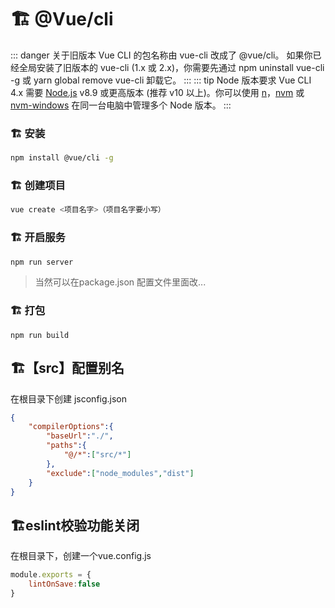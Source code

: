 # 🏗️ @Vue/cli

::: danger 关于旧版本
 Vue CLI 的包名称由 vue-cli 改成了 @vue/cli。 如果你已经全局安装了旧版本的 vue-cli (1.x 或 2.x)，你需要先通过 npm uninstall vue-cli -g 或 yarn global remove vue-cli 卸载它。
::: 
::: tip Node 版本要求
Vue CLI 4.x 需要 [Node.js](https://nodejs.org/) v8.9 或更高版本 (推荐 v10 以上)。你可以使用 [n](https://github.com/tj/n)，[nvm](https://github.com/creationix/nvm) 或 [nvm-windows](https://github.com/coreybutler/nvm-windows) 在同一台电脑中管理多个 Node 版本。
::: 

### 🏗️ 安装
```sh
npm install @vue/cli -g
```
### 🏗️ 创建项目
```sh
vue create <项目名字>（项目名字要小写）
```
### 🏗️ 开启服务
```sh
npm run server
```
> 当然可以在package.json 配置文件里面改...

### 🏗️ 打包
```shell
npm run build
```

## 🏗️【src】配置别名
在根目录下创建 jsconfig.json
```json
{
    "compilerOptions":{
        "baseUrl":"./",
        "paths":{
            "@/*":["src/*"]
        },
        "exclude":["node_modules","dist"]
    }
}
```
## 🏗️eslint校验功能关闭
在根目录下，创建一个vue.config.js
```js
module.exports = {
    lintOnSave:false
}
```